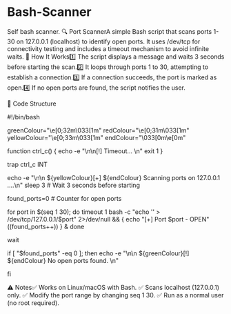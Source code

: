 # Bash-Scanner
Self bash scanner. 
🔍 Port ScannerA simple Bash script that scans ports 1-30 on 127.0.0.1 (localhost) to identify open ports. It uses /dev/tcp for connectivity testing and includes a timeout mechanism to avoid infinite waits.
🚀 How It Works1️⃣ The script displays a message and waits 3 seconds before starting the scan.2️⃣ It loops through ports 1 to 30, attempting to establish a connection.3️⃣ If a connection succeeds, the port is marked as open.4️⃣ If no open ports are found, the script notifies the user.

📜 Code Structure

#!/bin/bash

greenColour="\e[0;32m\033[1m"
redColour="\e[0;31m\033[1m"
yellowColour="\e[0;33m\033[1m"
endColour="\033[0m\e[0m"

function ctrl_c() {
    echo -e "\n\n[!] Timeout... \n"
    exit 1
}

trap ctrl_c INT

echo -e "\n\n ${yellowColour}[+] ${endColour} Scanning ports on 127.0.0.1 ....\n"
sleep 3 # Wait 3 seconds before starting

found_ports=0 # Counter for open ports

for port in $(seq 1 30); do
  timeout 1 bash -c "echo '' > /dev/tcp/127.0.0.1/$port" 2>/dev/null && {
    echo "[+] Port $port - OPEN"
    ((found_ports++))
  } &
done

wait

if [ "$found_ports" -eq 0 ]; then
    echo -e "\n\n ${greenColour}[!] ${endColour} No open ports found. \n"
    
fi

⚠️ Notes✅ Works on Linux/macOS with Bash.
✅ Scans localhost (127.0.0.1) only.
✅ Modify the port range by changing seq 1 30.
✅ Run as a normal user (no root required).
